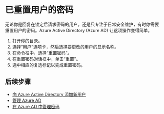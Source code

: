 <properties
    pageTitle="已重置 Azure Active Directory 中用户的密码 | Azure"
    description="说明管理员应如何重置 Azure Active Directory 中用户的密码。"
    services="active-directory"
    documentationcenter=""
    author="curtand"
    manager="femila"
    editor="" />  

<tags
    ms.assetid="324a0b7a-4370-4b3d-bd25-2d5e7eafa683"
    ms.service="active-directory"
    ms.workload="identity"
    ms.tgt_pltfrm="na"
    ms.devlang="na"
    ms.topic="article"
    ms.date="11/09/2016"
    ms.author="curtand" 
    wacn.date="12/09/2016"/>

# 已重置用户的密码

无论你是回复在锁定后请求密码的用户，还是只专注于日常安全维护，有时你需要重置用户的密码。Azure Active Directory (Azure AD) 让这项操作变得简单。

1. 打开你的目录。
2. 选择“用户”选项卡，然后选择要更改的用户的显示名称。
3. 在命令栏中，选择“重置密码”。
4. 在重置密码对话框中，单击“重置”。
5. 选中相应的复选标记以完成重置密码。

## 后续步骤
- [向 Azure Active Directory 添加新用户](/documentation/articles/active-directory-create-users/)
- [管理 Azure AD](/documentation/articles/active-directory-administer/)
- [在 Azure AD 中管理密码](/documentation/articles/active-directory-manage-passwords/)

<!---HONumber=Mooncake_1128_2016-->
